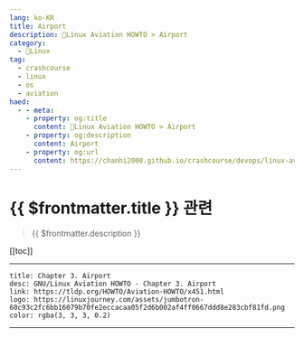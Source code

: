 ```yaml
---
lang: ko-KR
title: Airport
description: 🐧Linux Aviation HOWTO > Airport
category:
  - 🐧Linux
tag: 
  - crashcourse
  - linux 
  - os
  - aviation
haed:
  - - meta:
    - property: og:title
      content: 🐧Linux Aviation HOWTO > Airport
    - property: og:description
      content: Airport
    - property: og:url
      content: https://chanhi2000.github.io/crashcourse/devops/linux-aviation-howto/03-airport.html
---
```


# {{ $frontmatter.title }} 관련

> {{ $frontmatter.description }}

[[toc]]

---

```component VPCard
title: Chapter 3. Airport
desc: GNU/Linux Aviation HOWTO - Chapter 3. Airport
link: https://tldp.org/HOWTO/Aviation-HOWTO/x451.html
logo: https://linuxjourney.com/assets/jumbotron-60c93c2fc6bb16079b70fe2eccacaa05f2d6b002af4ff0667ddd8e283cbf81fd.png
color: rgba(3, 3, 3, 0.2)
```

---

<TagLinks />